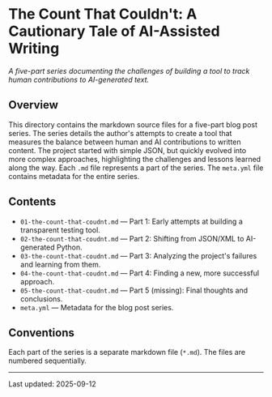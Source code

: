 # The Count That Couldn't: A Cautionary Tale of AI-Assisted Writing

*A five-part series documenting the challenges of building a tool to track human contributions to AI-generated text.*

## Overview
This directory contains the markdown source files for a five-part blog post series. The series details the author's attempts to create a tool that measures the balance between human and AI contributions to written content.  The project started with simple JSON, but quickly evolved into more complex approaches, highlighting the challenges and lessons learned along the way. Each `.md` file represents a part of the series. The `meta.yml` file contains metadata for the entire series.

## Contents
- `01-the-count-that-coudnt.md` — Part 1: Early attempts at building a transparent testing tool.
- `02-the-count-that-coudnt.md` — Part 2: Shifting from JSON/XML to AI-generated Python.
- `03-the-count-that-coudnt.md` — Part 3:  Analyzing the project's failures and learning from them.
- `04-the-count-that-coudnt.md` — Part 4:  Finding a new, more successful approach.
- `05-the-count-that-coudnt.md` — Part 5 (missing):  Final thoughts and conclusions.
- `meta.yml` — Metadata for the blog post series.


## Conventions
Each part of the series is a separate markdown file (`*.md`).  The files are numbered sequentially.


---
Last updated: 2025-09-12
